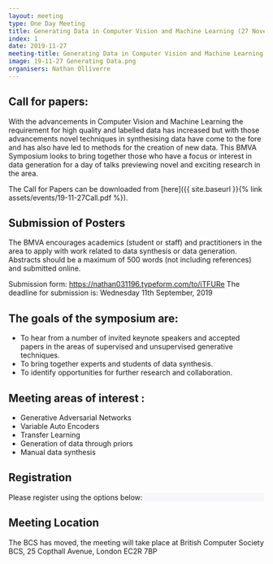 ```yaml
---
layout: meeting
type: One Day Meeting
title: Generating Data in Computer Vision and Machine Learning (27 November 2019)
index: 1
date: 2019-11-27
meeting-title: Generating Data in Computer Vision and Machine Learning
image: 19-11-27 Generating Data.png
organisers: Nathan Olliverre
---
```





## Call for papers:

With the advancements in Computer Vision and Machine Learning the requirement for high quality and labelled data has increased but with those advancements novel techniques in synthesising data have come to the fore and has also have led to methods for the creation of new data. This BMVA Symposium looks to bring together those who have a focus or interest in data generation for a day of talks previewing
novel and exciting research in the area.

The Call for Papers can be downloaded from [here]({{ site.baseurl }}{% link assets/events/19-11-27Call.pdf %}).

## Submission of Posters
The BMVA encourages academics (student or staff) and practitioners in the area to apply with work related to data synthesis or data generation. Abstracts should be a maximum of 500 words (not including references) and submitted online.

Submission form: 
<a href="https://nathan031196.typeform.com/to/iTFURe" target="_blank">https://nathan031196.typeform.com/to/iTFURe</a>
The deadline for submission is: Wednesday 11th September, 2019

## The goals of the symposium are:
-   To hear from a number of invited keynote speakers and accepted papers in the areas of supervised and unsupervised generative techniques.
-   To bring together experts and students of data synthesis.
-   To identify opportunities for further research and collaboration.



## Meeting areas of interest :
- Generative Adversarial Networks
- Variable Auto Encoders
- Transfer Learning
- Generation of data through priors
- Manual data synthesis

## Registration

<div class="container-fluid pb-3">
    <div class="card p-1" style="background: #F8F7FA">
        <div class="card-body mx-auto">
          Please register using the options below:
        </div>
        <div id="eventbrite-widget-container-53411098032"></div>
    </div>
</div>

<script src="https://www.eventbrite.co.uk/static/widgets/eb_widgets.js"></script>

<script type="text/javascript">
    var exampleCallback = function() {
        console.log('Order complete!');
    };

    function getWidth() {
      if (self.innerWidth) {
        return self.innerWidth;
      }

      if (document.documentElement && document.documentElement.clientWidth) {
        return document.documentElement.clientWidth;
      }

      if (document.body) {
        return document.body.clientWidth;
      }
    }

    var height_to_use = 600;

    if (getWidth() < 1000) {
        height_to_use = 650;
    }

    if (getWidth() < 800) {
        height_to_use = 700;
    }

    if (getWidth() < 550) {
        height_to_use = 710;
    }

    window.EBWidgets.createWidget({
        // Required
        widgetType: 'checkout',
        eventId: '53411098032',
        iframeContainerId: 'eventbrite-widget-container-53411098032',

        // Optional
        iframeContainerHeight: height_to_use,  // Widget height in pixels. Defaults to a minimum of 425px if not provided
        onOrderComplete: exampleCallback  // Method called when an order has successfully completed
    });
</script>

## Meeting Location

The BCS has moved, the meeting will take place at 
British Computer Society BCS, 25 Copthall Avenue, London EC2R 7BP 


